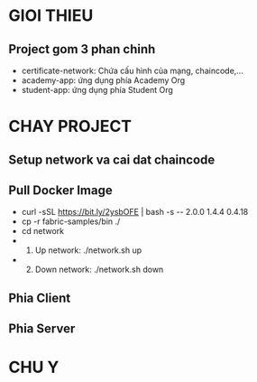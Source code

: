 # GIOI THIEU
## Project gom 3 phan chinh
- certificate-network: Chứa cấu hình của mạng, chaincode,...
- academy-app: ứng dụng phía Academy Org
- student-app: ứng dụng phía Student Org

# CHAY PROJECT
## Setup network va cai dat chaincode
## Pull Docker Image
- curl -sSL https://bit.ly/2ysbOFE | bash -s -- 2.0.0 1.4.4 0.4.18
- cp -r fabric-samples/bin ./
- cd network
- 1. Up network: ./network.sh up
- 2. Down network: ./network.sh down
## Phia Client
## Phia Server

# CHU Y

